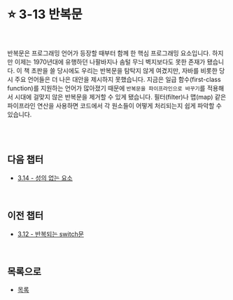 # :star: 3-13 반복문

<br>

반복문은 프로그래밍 언어가 등장할 때부터 함께 한 핵심 프로그래밍 요소입니다. 하지만 이제는 1970년대에 유행하던 나팔바지나 솜털 무늬 벽지보다도 못한 존재가 됐습니다. 이 책 초판을 쓸 당시에도 우리는 반복문을 탐탁지 않게 여겼지만, 자바를 비롯한 당시 주요 언어들은 더 나은 대안을 제시하지 못했습니다. 지금은 일급 함수(first-class function)를 지원하는 언어가 많아졌기 때문에 `반복문을 파이프라인으로 바꾸기`를 적용해서 시대에 걸맞지 않은 반복문을 제거할 수 있게 됐습니다. 필터(filter)나 맵(map) 같은 파이프라인 연산을 사용하면 코드에서 각 원소들이 어떻게 처리되는지 쉽게 파악할 수 있습니다.

<br>

<br>

## 다음 챕터

- [3.14 - 성의 없는 요소](https://github.com/Esoolgnah/Summary_of_Refactoring_2nd_Edition/blob/main/Notes/03_코드에서_나는_악취/03_14_성의_없는_요소.md)

<br>

## 이전 챕터

- [3.12 - 반복되는 switch문](https://github.com/Esoolgnah/Summary_of_Refactoring_2nd_Edition/blob/main/Notes/03_코드에서_나는_악취/03_12_반복되는_switch문.md)

<br>

## 목록으로

- [목록](https://github.com/Esoolgnah/Summary_of_Refactoring_2nd_Edition/blob/main/Notes/03_코드에서_나는_악취/03_00_코드에서_나는_악취.md)
